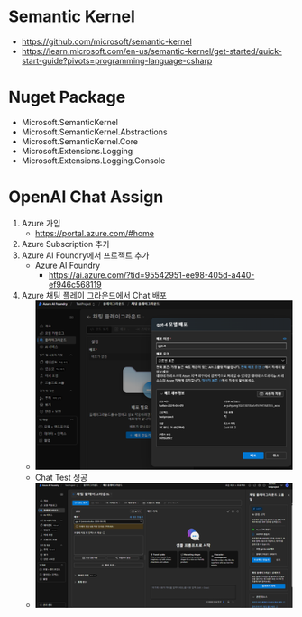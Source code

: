 # Semantic Kernel
- https://github.com/microsoft/semantic-kernel
- https://learn.microsoft.com/en-us/semantic-kernel/get-started/quick-start-guide?pivots=programming-language-csharp

# Nuget Package
- Microsoft.SemanticKernel
- Microsoft.SemanticKernel.Abstractions
- Microsoft.SemanticKernel.Core
- Microsoft.Extensions.Logging
- Microsoft.Extensions.Logging.Console


# OpenAI Chat Assign
1. Azure 가입 
   - https://portal.azure.com/#home
2. Azure Subscription 추가
3. Azure AI Foundry에서 프로젝트 추가
   - Azure AI Foundry
     - https://ai.azure.com/?tid=95542951-ee98-405d-a440-ef946c568119
4. Azure 채팅 플레이 그라운드에서 Chat 배포
   - ![alt text](images/image.png)
   - Chat Test 성공
   - ![alt text](images/image-1.png)